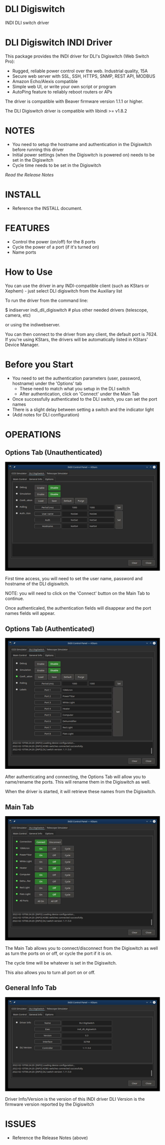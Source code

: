 # DLI Digiswitch
INDI DLI switch driver


DLI Digiswitch INDI Driver
=========================================
This package provides the INDI driver for DLI's Digiswitch (Web Switch Pro):
- Rugged, reliable power control over the web. Industrial quality, 15A
- Secure web server with SSL, SSH, HTTPS, SNMP, REST API, MODBUS
- Amazon Echo/Alexis compatible
- Simple web UI, or write your own script or program
- AutoPing feature to reliably reboot routers or APs 

The driver is compatible with Beaver firmware version 1.1.1 or higher.

The DLI Digiswitch driver is compatible with libindi >= v1.8.2

NOTES
=====

- You need to setup the hostname and authentication in the Digiswitch before running this driver
- Initial power settings (when the Digiswitch is powered on) needs to be set in the Digiswitch
- Cycle time needs to be set in the Digiswitch

*Read the Release Notes*

INSTALL
=======
- Reference the INSTALL document.

FEATURES
========
- Control the power (on/off) for the 8 ports
- Cycle the power of a port (if it's turned on)
- Name ports

How to Use
==========

You can use the driver in any INDI-compatible client (such as KStars or Xephem) - just select 
DLI digiswitch from the Auxiliary list

To run the driver from the command line:

$ indiserver indi_dli_digiswitch # plus other needed drivers (telescope, camera, etc)

or using the indiwebserver.

You can then connect to the driver from any client, the default port is 7624.
If you're using KStars, the drivers will be automatically listed in KStars' Device Manager.

Before you Start
================

- You need to set the authentication parameters (user, password, hostname) under the 'Options' tab
  - These need to match what you setup in the DLI switch
  - After authentication, click on 'Connect' under the Main Tab
- Once successfully authenticated to the DLI switch, you can set the port names
- There is a slight delay between setting a switch and the indicator light
- (Add notes for DLI configuration)

OPERATIONS
==========

Options Tab (Unauthenticated)
-----------

![Options Tab](Assets/OptionsTab-initial.jpeg)

First time access, you will need to set the user name, password and hostname of the DLI digiswitch.  

NOTE: you will need to click on the 'Connect' button on the Main Tab to continue.

Once authenticaled, the authentication fields will disappear and the port names fields will appear.


Options Tab (Authenticated)
-----------

![Options Tab](Assets/OptionsTab-authenticated.jpeg)

After authenticating and connecting, the Options Tab will allow you to name/rename the ports.  This will rename them in the Digiswitch as well.

When the driver is started, it will retrieve these names from the Digiswitch.


Main Tab
--------

![Main Tab](Assets/MainTab.jpeg)

The Main Tab allows you to connect/disconnect from the Digiswitch as well as turn the ports on or off, or cycle the port if it is on.

The cycle time will be whatever is set in the Digiswitch.

This also allows you to turn all port on or off.

General Info Tab
----------------

![General Info Tab](Assets/GeneralInfoTab.jpeg)

Driver Info/Version is the version of this INDI driver
DLI Version is the firmware version reported by the Digiswitch


ISSUES
============
- Reference the Release Notes (above)



